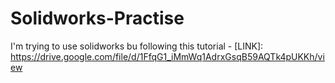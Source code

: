 # Solidworks-Practise
I'm trying to use solidworks bu following this tutorial - [LINK]: https://drive.google.com/file/d/1FfqG1_iMmWq1AdrxGsqB59AQTk4pUKKh/view 
